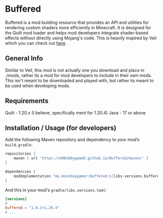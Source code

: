 # Buffered
Buffered is a mod building resource that provides an API and utilities for rendering custom shaders more efficiently in Minecraft.
It is designed for the Quilt mod loader and helps mod developers integrate shader-based effects without directly using Mojang's code.
This is heavily inspired by Veil which you can check out [here](https://github.com/FoundryMC/Veil).

## General Info
Similar to Veil, this mod is not actually one you download and place in ./mods, rather its a mod for mod developers to include in their own mods.
This isn't meant to be downloaded and played with, but rather its meant to be used when developing mods.

## Requirements
Quilt - 1.20.x (I believe, specifically ment for 1.20.4)
Java - 17 or above

## Installation / Usage (for developers)
Add the following Maven repository and dependency to your mod’s ```build.gradle```:

```groovy
repositories {
    maven { url 'https://m00nb0ygame8.github.io/Buffered/maven/' }
}

dependencies {
    modImplementation "me.moonboygamer:Buffered:${libs.versions.buffered.get()}"
}
```

And this in your mod's ```gradle/libs.versions.toml```:

```toml
[versions]
# ...
buffered = "1.0.1+1.20.4"
# ...
```
